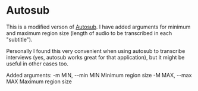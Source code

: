 # Autosub

This is a modified verson of [Autosub](https://github.com/agermanidis/autosub). I have added arguments for minimum and maximum region size (length of audio to be transcribed in each "subtitle").

Personally I found this very convenient when using autosub to transcribe interviews (yes, autosub works great for that application), but it might be useful in other cases too.

Added arguments:
  -m MIN, --min MIN     Minimum region size
  -M MAX, --max MAX     Maximum region size
